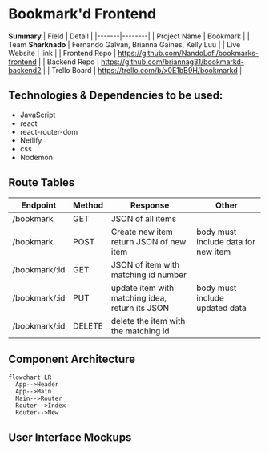 # Bookmark'd Frontend

**Summary**
| Field | Detail |
|-------|--------|
| Project Name | Bookmark |
| Team **Sharknado** | Fernando Galvan, Brianna Gaines, Kelly Luu |
| Live Website | link |
| Frontend Repo | https://github.com/NandoLofi/bookmarks-frontend |
| Backend Repo |  https://github.com/briannag31/bookmarkd-backend2 |
| Trello Board | https://trello.com/b/x0E1bB9H/bookmarkd |

## Technologies & Dependencies to be used:
- JavaScript
- react
- react-router-dom
- Netlify
- css
- Nodemon

## Route Tables

| Endpoint | Method | Response | Other |
| -------- | ------ | -------- | ----- |
| /bookmark | GET | JSON of all items | |
| /bookmark | POST | Create new item return JSON of new item | body must include data for new item |
| /bookmark/:id | GET | JSON of item with matching id number | |
| /bookmark/:id | PUT | update item with matching idea, return its JSON | body must include updated data |
| /bookmark/:id | DELETE | delete the item with the matching id | |

## Component Architecture



```mermaid
flowchart LR
  App-->Header
  App-->Main
  Main-->Router
  Router-->Index
  Router-->New
```

## User Interface Mockups
